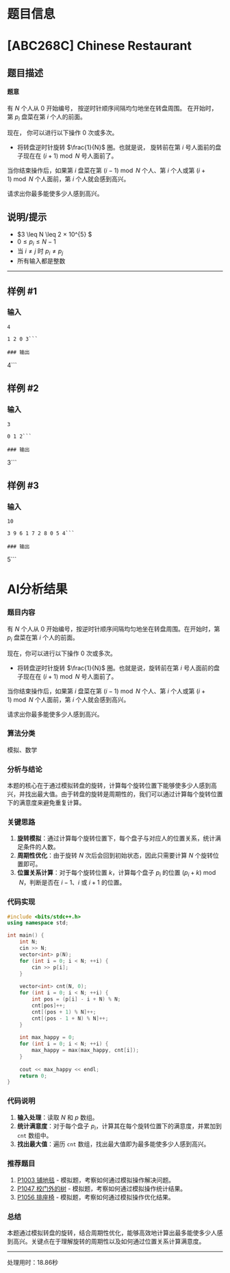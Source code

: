 # 题目信息

# [ABC268C] Chinese Restaurant

## 题目描述

#### 题意
有 $N$ 个人从 $0$ 开始编号， 按逆时针顺序间隔均匀地坐在转盘周围。 在开始时， 第 $p_{i}$ 盘菜在第 $i$ 个人的前面。  

现在， 你可以进行以下操作 $0$ 次或多次。

- 将转盘逆时针旋转 $\frac{1}{N}$ 圈。也就是说， 旋转前在第 $i$ 号人面前的盘子现在在 $(i+1)\bmod N$ 号人面前了。

当你结束操作后，如果第 $i$ 盘菜在第 $(i-1)\bmod N$ 个人、第 $i$ 个人或第  $(i+1)\bmod N$ 个人面前，第 $i$ 个人就会感到高兴。

请求出你最多能使多少人感到高兴。

## 说明/提示

- $3 \leq N \leq 2 × 10^{5} $
- $0 \leq p_{i} \leq N - 1$
- 当 $i \ne j$ 时 $p_{i}\ne p_{j}$
- 所有输入都是整数

---

## 样例 #1

### 输入

```
4

1 2 0 3```

### 输出

```
4```

## 样例 #2

### 输入

```
3

0 1 2```

### 输出

```
3```

## 样例 #3

### 输入

```
10

3 9 6 1 7 2 8 0 5 4```

### 输出

```
5```

# AI分析结果

### 题目内容
有 $N$ 个人从 $0$ 开始编号，按逆时针顺序间隔均匀地坐在转盘周围。在开始时，第 $p_{i}$ 盘菜在第 $i$ 个人的前面。  

现在，你可以进行以下操作 $0$ 次或多次。

- 将转盘逆时针旋转 $\frac{1}{N}$ 圈。也就是说，旋转前在第 $i$ 号人面前的盘子现在在 $(i+1)\bmod N$ 号人面前了。

当你结束操作后，如果第 $i$ 盘菜在第 $(i-1)\bmod N$ 个人、第 $i$ 个人或第 $(i+1)\bmod N$ 个人面前，第 $i$ 个人就会感到高兴。

请求出你最多能使多少人感到高兴。

### 算法分类
模拟、数学

### 分析与结论
本题的核心在于通过模拟转盘的旋转，计算每个旋转位置下能够使多少人感到高兴，并找出最大值。由于转盘的旋转是周期性的，我们可以通过计算每个旋转位置下的满意度来避免重复计算。

### 关键思路
1. **旋转模拟**：通过计算每个旋转位置下，每个盘子与对应人的位置关系，统计满足条件的人数。
2. **周期性优化**：由于旋转 $N$ 次后会回到初始状态，因此只需要计算 $N$ 个旋转位置即可。
3. **位置关系计算**：对于每个旋转位置 $k$，计算每个盘子 $p_i$ 的位置 $(p_i + k) \bmod N$，判断是否在 $i-1$、$i$ 或 $i+1$ 的位置。

### 代码实现
```cpp
#include <bits/stdc++.h>
using namespace std;

int main() {
    int N;
    cin >> N;
    vector<int> p(N);
    for (int i = 0; i < N; ++i) {
        cin >> p[i];
    }
    
    vector<int> cnt(N, 0);
    for (int i = 0; i < N; ++i) {
        int pos = (p[i] - i + N) % N;
        cnt[pos]++;
        cnt[(pos + 1) % N]++;
        cnt[(pos - 1 + N) % N]++;
    }
    
    int max_happy = 0;
    for (int i = 0; i < N; ++i) {
        max_happy = max(max_happy, cnt[i]);
    }
    
    cout << max_happy << endl;
    return 0;
}
```

### 代码说明
1. **输入处理**：读取 $N$ 和 $p$ 数组。
2. **统计满意度**：对于每个盘子 $p_i$，计算其在每个旋转位置下的满意度，并累加到 `cnt` 数组中。
3. **找出最大值**：遍历 `cnt` 数组，找出最大值即为最多能使多少人感到高兴。

### 推荐题目
1. [P1003 铺地毯](https://www.luogu.com.cn/problem/P1003) - 模拟题，考察如何通过模拟操作解决问题。
2. [P1047 校门外的树](https://www.luogu.com.cn/problem/P1047) - 模拟题，考察如何通过模拟操作统计结果。
3. [P1056 排座椅](https://www.luogu.com.cn/problem/P1056) - 模拟题，考察如何通过模拟操作优化结果。

### 总结
本题通过模拟转盘的旋转，结合周期性优化，能够高效地计算出最多能使多少人感到高兴。关键点在于理解旋转的周期性以及如何通过位置关系计算满意度。

---
处理用时：18.86秒
